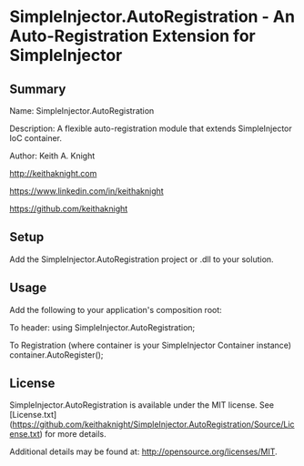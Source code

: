 # SimpleInjector.AutoRegistration - An Auto-Registration Extension for SimpleInjector

## Summary
Name: SimpleInjector.AutoRegistration

Description: A flexible auto-registration module that extends SimpleInjector IoC container.

Author: Keith A. Knight 

http://keithaknight.com

https://www.linkedin.com/in/keithaknight

https://github.com/keithaknight


## Setup
 
Add the SimpleInjector.AutoRegistration project or .dll to your solution.


## Usage

Add the following to your application's composition root:

To header:
using SimpleInjector.AutoRegistration;

To Registration (where container is your SimpleInjector Container instance)
container.AutoRegister();


## License

SimpleInjector.AutoRegistration is available under the MIT license.  See [License.txt] (https://github.com/keithaknight/SimpleInjector.AutoRegistration/Source/License.txt) for more details.

Additional details may be found at: http://opensource.org/licenses/MIT.

